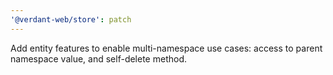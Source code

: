 ```yaml
---
'@verdant-web/store': patch
---
```


Add entity features to enable multi-namespace use cases: access to parent namespace value, and self-delete method.

